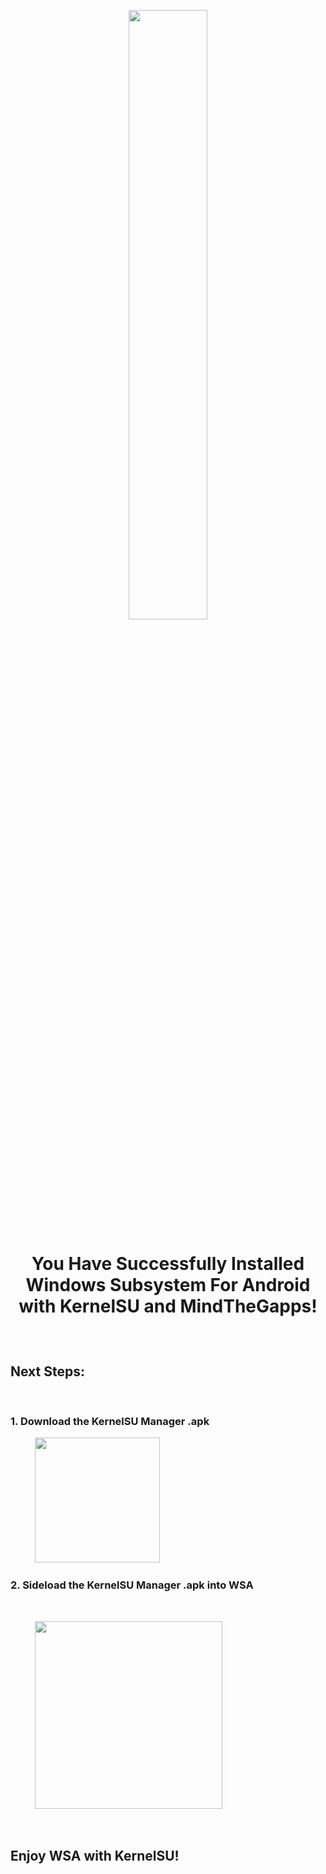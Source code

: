 <p align="center"><picture><img src="https://github.com/MustardChef/WSABuilds/assets/68516357/49843526-2329-414e-a4b4-7e6fa9aca250" width="50%" height="50%"/></p>

<h1><p align="center">You Have Successfully Installed Windows Subsystem For Android with KernelSU and MindTheGapps!</p></h1>

<br>

## Next Steps:

<br>

### 1. Download the KernelSU Manager .apk

&nbsp; &nbsp; &nbsp; &nbsp; &nbsp; [<img src="https://user-images.githubusercontent.com/68516357/226141505-c93328f9-d6ae-4838-b080-85b073bfa1e0.png" style="width: 200px;"/>](https://github.com/tiann/KernelSU/releases/download/v0.6.7/KernelSU_v0.6.7_11210-release.apk)

### 2. Sideload the KernelSU Manager .apk into WSA
  
<br>

&nbsp; &nbsp; &nbsp; &nbsp; &nbsp; [<img src="https://img.shields.io/badge/-How%20to%20Sideload%20apps-474154?style=for-the-badge&logoColor=white&logo=github" style="width: 300px;"/>](https://github.com/MustardChef/WSABuilds/blob/master/Guides/Sideloading.md)

<br>

## Enjoy WSA with KernelSU!


